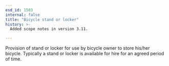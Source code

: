 ```yaml
---
esd_id: 1503
internal: false
title: "Bicycle stand or locker"
history: >-
  Added scope notes in version 3.11.

---
```


Provision of stand or locker for use by bicycle owner to store his/her bicycle.  Typically a stand or locker is available for hire for an agreed period of time.

